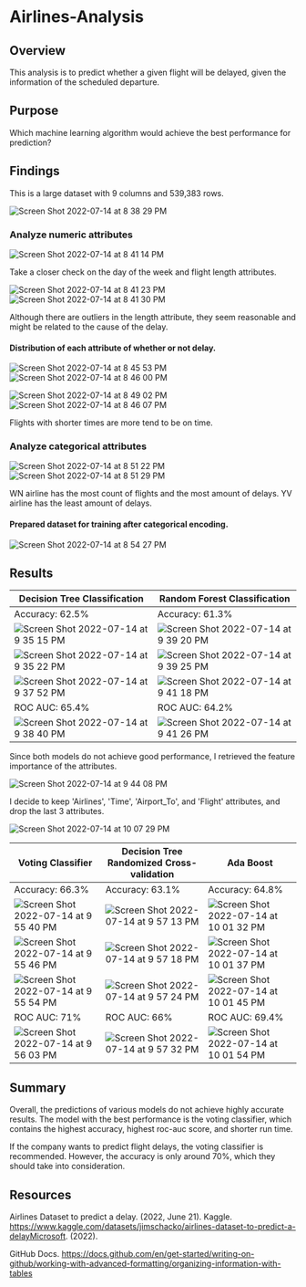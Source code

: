 # Airlines-Analysis

## Overview
This analysis is to predict whether a given flight will be delayed, given the information of the scheduled departure.

## Purpose
Which machine learning algorithm would achieve the best performance for prediction?

## Findings
This is a large dataset with 9 columns and 539,383 rows.

![Screen Shot 2022-07-14 at 8 38 29 PM](https://user-images.githubusercontent.com/88747464/179123844-6d430fa6-1459-45c8-bbbf-f90aeeca0c96.png)

### Analyze numeric attributes

![Screen Shot 2022-07-14 at 8 41 14 PM](https://user-images.githubusercontent.com/88747464/179124142-0fd60e3e-c515-4f89-aa9c-0569d1ee65ba.png)

Take a closer check on the day of the week and flight length attributes.

![Screen Shot 2022-07-14 at 8 41 23 PM](https://user-images.githubusercontent.com/88747464/179124183-a0f0fad1-06b7-4f4b-ae2e-c1b24d87097b.png)
![Screen Shot 2022-07-14 at 8 41 30 PM](https://user-images.githubusercontent.com/88747464/179124192-aec473ce-2298-44eb-827e-683953aa0b83.png)

Although there are outliers in the length attribute, they seem reasonable and might be related to the cause of the delay.

#### Distribution of each attribute of whether or not delay.

![Screen Shot 2022-07-14 at 8 45 53 PM](https://user-images.githubusercontent.com/88747464/179124641-bc37d799-2f6e-48da-bf3a-7490594e5264.png)
![Screen Shot 2022-07-14 at 8 46 00 PM](https://user-images.githubusercontent.com/88747464/179124648-29a1433d-017e-4a80-ad39-0a4aee652f77.png)

![Screen Shot 2022-07-14 at 8 49 02 PM](https://user-images.githubusercontent.com/88747464/179124818-cae92069-6e1a-48c2-bc2b-fd1be83b165e.png)
![Screen Shot 2022-07-14 at 8 46 07 PM](https://user-images.githubusercontent.com/88747464/179124657-3df4c126-9a88-4d6b-ada1-e0d6315a7961.png)

Flights with shorter times are more tend to be on time.

### Analyze categorical attributes

![Screen Shot 2022-07-14 at 8 51 22 PM](https://user-images.githubusercontent.com/88747464/179125026-1c1ecbc0-af50-4c80-8e22-263e968b4e9a.png)
![Screen Shot 2022-07-14 at 8 51 29 PM](https://user-images.githubusercontent.com/88747464/179125031-9802d7b2-a0de-406b-a75c-da082de0934f.png)

WN airline has the most count of flights and the most amount of delays. YV airline has the least amount of delays.

#### Prepared dataset for training after categorical encoding.

![Screen Shot 2022-07-14 at 8 54 27 PM](https://user-images.githubusercontent.com/88747464/179125294-428f7938-1110-47cc-ab0b-b0e3d252869f.png)

## Results

| Decision Tree Classification | Random Forest Classification | 
| --- | --- | 
| Accuracy: 62.5% | Accuracy: 61.3% |
| ![Screen Shot 2022-07-14 at 9 35 15 PM](https://user-images.githubusercontent.com/88747464/179129281-4b2e7df6-5d65-4236-b7bf-81cf98ec8be3.png) | ![Screen Shot 2022-07-14 at 9 39 20 PM](https://user-images.githubusercontent.com/88747464/179129599-e1f00148-12fd-4308-936d-cfb99f70f35e.png) |
| ![Screen Shot 2022-07-14 at 9 35 22 PM](https://user-images.githubusercontent.com/88747464/179129315-e5283c45-54c8-4f57-91c9-e20066235f78.png) | ![Screen Shot 2022-07-14 at 9 39 25 PM](https://user-images.githubusercontent.com/88747464/179129755-17dc713b-ac18-4204-9c10-827598c36f92.png) |
| ![Screen Shot 2022-07-14 at 9 37 52 PM](https://user-images.githubusercontent.com/88747464/179129470-d4fd7ecc-1044-41da-9ad1-682417fe88d5.png) | ![Screen Shot 2022-07-14 at 9 41 18 PM](https://user-images.githubusercontent.com/88747464/179129827-fb7b72bf-b385-4a12-ad98-089e546837c3.png) |
| ROC AUC: 65.4% | ROC AUC: 64.2% |
| ![Screen Shot 2022-07-14 at 9 38 40 PM](https://user-images.githubusercontent.com/88747464/179129516-4065dd36-d148-49c1-9c48-aaa630368090.png) | ![Screen Shot 2022-07-14 at 9 41 26 PM](https://user-images.githubusercontent.com/88747464/179129852-d31dd34e-aa08-49f4-9b70-01a2460408f2.png) |

Since both models do not achieve good performance, I retrieved the feature importance of the attributes.

![Screen Shot 2022-07-14 at 9 44 08 PM](https://user-images.githubusercontent.com/88747464/179130183-ff3de576-8132-4b60-9fb3-2b61449a0cb9.png)

I decide to keep 'Airlines', 'Time', 'Airport_To', and 'Flight' attributes, and drop the last 3 attributes.

![Screen Shot 2022-07-14 at 10 07 29 PM](https://user-images.githubusercontent.com/88747464/179132435-61a32d57-54ef-407c-829b-4981eea98e10.png)

| Voting Classifier | Decision Tree Randomized Cross-validation | Ada Boost |
| --- | --- |  --- |
| Accuracy: 66.3% | Accuracy: 63.1% | Accuracy: 64.8% |
| ![Screen Shot 2022-07-14 at 9 55 40 PM](https://user-images.githubusercontent.com/88747464/179131315-618b0966-261c-44ca-ab45-3dce97f0d786.png) | ![Screen Shot 2022-07-14 at 9 57 13 PM](https://user-images.githubusercontent.com/88747464/179131471-91d500fa-fe79-4053-90b9-0d13dd298f63.png) | ![Screen Shot 2022-07-14 at 10 01 32 PM](https://user-images.githubusercontent.com/88747464/179131895-49dd23b8-1148-4c33-be20-e5b9f32ce083.png) |
| ![Screen Shot 2022-07-14 at 9 55 46 PM](https://user-images.githubusercontent.com/88747464/179132124-10bc6486-c220-4807-9843-83fcfca35721.png) | ![Screen Shot 2022-07-14 at 9 57 18 PM](https://user-images.githubusercontent.com/88747464/179132150-afbf7e2c-c640-469f-beb4-a20f4d62043d.png) | ![Screen Shot 2022-07-14 at 10 01 37 PM](https://user-images.githubusercontent.com/88747464/179132159-57849670-43ed-49a6-8a6d-7e7968df0c40.png) |
| ![Screen Shot 2022-07-14 at 9 55 54 PM](https://user-images.githubusercontent.com/88747464/179131354-6f499712-149c-4716-8b5b-086bf1c1a7ba.png) | ![Screen Shot 2022-07-14 at 9 57 24 PM](https://user-images.githubusercontent.com/88747464/179131532-8536b86e-467d-4a77-b2b8-cb67b228384e.png) | ![Screen Shot 2022-07-14 at 10 01 45 PM](https://user-images.githubusercontent.com/88747464/179132024-b8f6e71e-c0aa-4fb9-b35c-67cda845a370.png) |
| ROC AUC: 71% | ROC AUC: 66% | ROC AUC: 69.4% |
| ![Screen Shot 2022-07-14 at 9 56 03 PM](https://user-images.githubusercontent.com/88747464/179131374-dbe4c373-3db8-4294-b46e-efe3e2deef47.png) | ![Screen Shot 2022-07-14 at 9 57 32 PM](https://user-images.githubusercontent.com/88747464/179131554-3c51f10f-dab9-4987-814c-ccb18e41180e.png) | ![Screen Shot 2022-07-14 at 10 01 54 PM](https://user-images.githubusercontent.com/88747464/179132035-46448ae0-f408-40e2-9354-9ad528f20521.png) |

## Summary
Overall, the predictions of various models do not achieve highly accurate results. The model with the best performance is the voting classifier, which contains the highest accuracy, highest roc-auc score, and shorter run time. 

If the company wants to predict flight delays, the voting classifier is recommended. However, the accuracy is only around 70%, which they should take into consideration.

## Resources
Airlines Dataset to predict a delay. (2022, June 21). Kaggle. https://www.kaggle.com/datasets/jimschacko/airlines-dataset-to-predict-a-delayMicrosoft. (2022). 

GitHub Docs. https://docs.github.com/en/get-started/writing-on-github/working-with-advanced-formatting/organizing-information-with-tables
